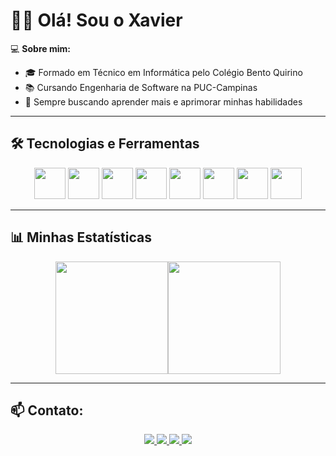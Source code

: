 # 👋🏻 Olá! Sou o Xavier  

💻 **Sobre mim:**  
- 🎓 Formado em Técnico em Informática pelo Colégio Bento Quirino  
- 📚 Cursando Engenharia de Software na PUC-Campinas  
- 🚀 Sempre buscando aprender mais e aprimorar minhas habilidades  

---

## 🛠 Tecnologias e Ferramentas  
<p align="center">
  <img src="https://cdn.jsdelivr.net/gh/devicons/devicon/icons/python/python-original.svg" width="50" height="50"/>
  <img src="https://cdn.jsdelivr.net/gh/devicons/devicon/icons/javascript/javascript-original.svg" width="50" height="50"/>
  <img src="https://cdn.jsdelivr.net/gh/devicons/devicon/icons/html5/html5-original.svg" width="50" height="50"/>
  <img src="https://cdn.jsdelivr.net/gh/devicons/devicon/icons/css3/css3-original.svg" width="50" height="50"/>
  <img src="https://cdn.jsdelivr.net/gh/devicons/devicon/icons/c/c-original.svg" width="50" height="50"/>
  <img src="https://cdn.jsdelivr.net/gh/devicons/devicon/icons/react/react-original.svg" width="50" height="50"/>
  <img src="https://cdn.jsdelivr.net/gh/devicons/devicon/icons/php/php-original.svg" width="50" height="50"/>
  <img src="https://cdn.jsdelivr.net/gh/devicons/devicon/icons/mysql/mysql-original.svg" width="50" height="50"/>
</p>

---

## 📊 Minhas Estatísticas  
<div style="display: flex; justify-content: center;">
  <img height="180em" src="https://github-readme-stats.vercel.app/api?username=lucaxaviers&show_icons=true&theme=dark&count_private=true"/>
  <img height="180em" src="https://github-readme-stats.vercel.app/api/top-langs/?username=lucaxaviers&layout=compact&theme=dark"/>
</div>

---

## 📫 **Contato:**  
<p align="center">
  <a href="https://www.linkedin.com/in/lucas-rodrigues-xavier-b485a1288">
    <img src="https://img.shields.io/badge/LinkedIn-0A66C2?style=for-the-badge&logo=linkedin&logoColor=white"/>
  </a>
  <a href="https://www.instagram.com/lucaxaviers">
    <img src="https://img.shields.io/badge/Instagram-8a3ab9?style=for-the-badge&logo=instagram&logoColor=white"/>
  </a>
  <a href="https://github.com/lucaxaviers">
    <img src="https://img.shields.io/badge/GitHub-000?style=for-the-badge&logo=github&logoColor=white"/>
  </a>
  <a href="https://discord.gg/wUG3V96W">
    <img src="https://img.shields.io/badge/Discord-5865F2?style=for-the-badge&logo=discord&logoColor=white"/>
  </a>
</p>
